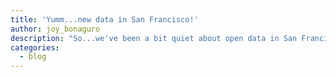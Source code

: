 ```yaml
---
title: 'Yumm...new data in San Francisco!'
author: joy_bonaguro
description: "So...we've been a bit quiet about open data in San Francisco. In case anyone was worried, we're still here and\_about to get quite chatty. Going forward, we’ll use this blog to talk about what we are doing, what are our plans, and what are our struggles with\_open data."
categories:
  - blog
---
```

